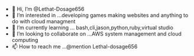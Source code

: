- 👋 Hi, I’m @Lethat-Dosage656
- 👀 I’m interested in ...developing games making websites and anything to do with cloud managment
- 🌱 I’m currently learning ... bash,cli,jason,python,ruby,virtual studio
- 💞️ I’m looking to collaborate on ...AWS system management and cloud computing
- 📫 How to reach me ...@mention Lethal-dosage656

<!---
Lethat-Dosage656/Lethat-Dosage656 is a ✨ special ✨ repository because its `README.md` (this file) appears on your GitHub profile.
You can click the Preview link to take a look at your changes.
--->

